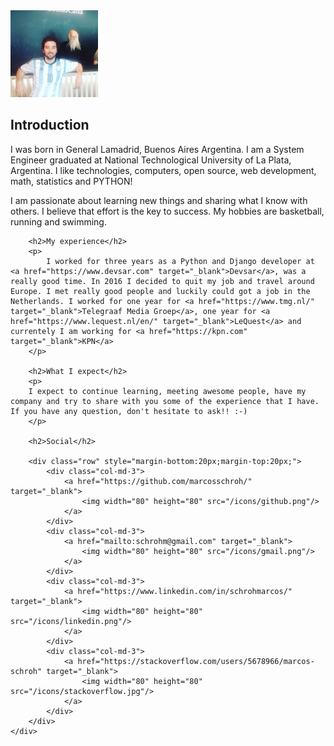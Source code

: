 <!--
.. title: About me
.. slug: about-me
.. date: 2017-11-07 08:59:12 UTC+01:00
.. tags: 
.. category: 
.. link: /about-me/
.. description: 
.. type: text
-->

<div class="row">
    <div class="col-md-2">
        <img src="/personal/profile.jpg" alt="Marcos Schroh" class="img-circle">
    </div>
    <div class="col-md-10">
        <h2>Introduction</h2>
        <p>
        I was born in General Lamadrid, Buenos Aires Argentina. I am a System Engineer graduated at  National Technological University of La Plata, Argentina. I like technologies, computers, open source, web development, math, statistics and PYTHON!
        </p>
        <p>
        I am passionate about learning new things and sharing what I know with others. I believe that effort is the key to success. My hobbies are basketball, running and swimming.
        </p>

        <h2>My experience</h2>
        <p>
            I worked for three years as a Python and Django developer at <a href="https://www.devsar.com" target="_blank">Devsar</a>, was a really good time. In 2016 I decided to quit my job and travel around Europe. I met really good people and luckily could got a job in the Netherlands. I worked for one year for <a href="https://www.tmg.nl/" target="_blank">Telegraaf Media Groep</a>, one year for <a href="https://www.lequest.nl/en/" target="_blank">LeQuest</a> and currentely I am working for <a href="https://kpn.com" target="_blank">KPN</a>
        </p>

        <h2>What I expect</h2>
        <p>
        I expect to continue learning, meeting awesome people, have my company and try to share with you some of the experience that I have. If you have any question, don't hesitate to ask!! :-)
        </p>

        <h2>Social</h2>

        <div class="row" style="margin-bottom:20px;margin-top:20px;">
            <div class="col-md-3">
                <a href="https://github.com/marcosschroh/" target="_blank">
                    <img width="80" height="80" src="/icons/github.png"/>
                </a>
            </div>
            <div class="col-md-3">
                <a href="mailto:schrohm@gmail.com" target="_blank">
                    <img width="80" height="80" src="/icons/gmail.png"/>
                </a>
            </div>
            <div class="col-md-3">
                <a href="https://www.linkedin.com/in/schrohmarcos/" target="_blank">
                    <img width="80" height="80" src="/icons/linkedin.png"/>
                </a>
            </div>
            <div class="col-md-3">
                <a href="https://stackoverflow.com/users/5678966/marcos-schroh" target="_blank">
                    <img width="80" height="80" src="/icons/stackoverflow.jpg"/>
                </a>
            </div>
        </div>
    </div>
</div>
